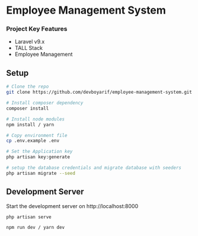 # Employee Management System

### Project Key Features
- Laravel v9.x
- TALL Stack
- Employee Management

## Setup
```bash
# Clone the repo
git clone https://github.com/devboyarif/employee-management-system.git

# Install composer dependency
composer install

# Install node modules 
npm install / yarn

# Copy environment file
cp .env.example .env

# Set the Application key
php artisan key:generate

# setup the database credentials and migrate database with seeders
php artisan migrate --seed

```

## Development Server

Start the development server on http://localhost:8000

```bash
php artisan serve
```
```bash
npm run dev / yarn dev
```

